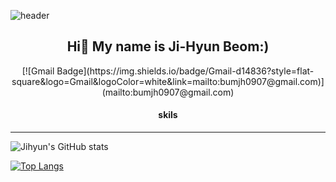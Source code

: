 ![header](https://capsule-render.vercel.app/api?type=waving&color=gradient&customColorList=4&height=300&section=header&text=Welcome&fontSize=90&animation=fadeIn)
<div align="center">
   <h2>Hi👋 My name is Ji-Hyun Beom:)</h2>
    [![Gmail Badge](https://img.shields.io/badge/Gmail-d14836?style=flat-square&logo=Gmail&logoColor=white&link=mailto:bumjh0907@gmail.com)](mailto:bumjh0907@gmail.com)
</div>
<div align="center">
   <h4>skils</h4>
</div>
<hr/>
  


![Jihyun's GitHub stats](https://github-readme-stats.vercel.app/api?username=Beomjihyun&show_icons=true&theme=onedark) 

[![Top Langs](https://github-readme-stats.vercel.app/api/top-langs/?username=Beomjihyun&layout=donut-vertical)](https://github.com/Beomjihyun/github-readme-stats)






<!--
**Beomjihyun/Beomjihyun** is a ✨ _special_ ✨ repository because its `README.md` (this file) appears on your GitHub profile.

Here are some ideas to get you started:

- 🔭 I’m currently working on ...
- 🌱 I’m currently learning ...
- 👯 I’m looking to collaborate on ...
- 🤔 I’m looking for help with ...
- 💬 Ask me about ...
- 📫 How to reach me: ...
- 😄 Pronouns: ...
- ⚡ Fun fact: ...
-->

